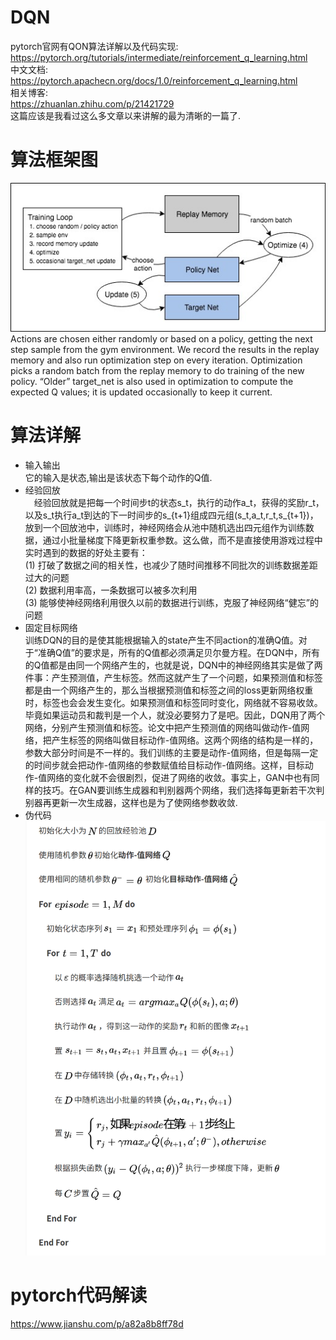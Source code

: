 # DQN
pytorch官网有QON算法详解以及代码实现: <br>
https://pytorch.org/tutorials/intermediate/reinforcement_q_learning.html <br>
中文文档: <br>
https://pytorch.apachecn.org/docs/1.0/reinforcement_q_learning.html <br>
相关博客: <br>
https://zhuanlan.zhihu.com/p/21421729 <br>
这篇应该是我看过这么多文章以来讲解的最为清晰的一篇了. <br>
# 算法框架图
![DQN](https://github.com/MA-JIE/Reinforcement-Learning-MJ/blob/master/%E6%B7%B1%E5%BA%A6%E5%BC%BA%E5%8C%96%E5%AD%A6%E4%B9%A0/DQN/img/DQN.jpg) <br>
Actions are chosen either randomly or based on a policy, getting the next step sample from the gym environment. We record the results in the replay memory and also run optimization step on every iteration. Optimization picks a random batch from the replay memory to do training of the new policy. “Older” target_net is also used in optimization to compute the expected Q values; it is updated occasionally to keep it current. <br>
# 算法详解
* 输入输出 <br>
它的输入是状态,输出是该状态下每个动作的Q值.<br>
* 经验回放 <br>
 经验回放就是把每一个时间步t的状态s_t，执行的动作a_t，获得的奖励r_t，以及s_t执行a_t到达的下一时间步的s_{t+1}组成四元组(s_t,a_t,r_t,s_{t+1})，放到一个回放池中，训练时，神经网络会从池中随机选出四元组作为训练数据，通过小批量梯度下降更新权重参数。这么做，而不是直接使用游戏过程中实时遇到的数据的好处主要有：<br>
(1) 打破了数据之间的相关性，也减少了随时间推移不同批次的训练数据差距过大的问题 <br>
(2) 数据利用率高，一条数据可以被多次利用 <br>
(3) 能够使神经网络利用很久以前的数据进行训练，克服了神经网络“健忘”的问题 <br>
* 固定目标网络 <br>
训练DQN的目的是使其能根据输入的state产生不同action的准确Q值。对于“准确Q值”的要求是，所有的Q值都必须满足贝尔曼方程。在DQN中，所有的Q值都是由同一个网络产生的，也就是说，DQN中的神经网络其实是做了两件事：产生预测值，产生标签。然而这就产生了一个问题，如果预测值和标签都是由一个网络产生的，那么当根据预测值和标签之间的loss更新网络权重时，标签也会会发生变化。如果预测值和标签同时变化，网络就不容易收敛。毕竟如果运动员和裁判是一个人，就没必要努力了是吧。因此，DQN用了两个网络，分别产生预测值和标签。论文中把产生预测值的网络叫做动作-值网络，把产生标签的网络叫做目标动作-值网络。这两个网络的结构是一样的，参数大部分时间是不一样的。我们训练的主要是动作-值网络，但是每隔一定的时间步就会把动作-值网络的参数赋值给目标动作-值网络。这样，目标动作-值网络的变化就不会很剧烈，促进了网络的收敛。事实上，GAN中也有同样的技巧。在GAN要训练生成器和判别器两个网络，我们选择每更新若干次判别器再更新一次生成器，这样也是为了使网络参数收敛. <br>
* 伪代码
![DQN](https://github.com/MA-JIE/Reinforcement-Learning-MJ/blob/master/%E6%B7%B1%E5%BA%A6%E5%BC%BA%E5%8C%96%E5%AD%A6%E4%B9%A0/DQN/img/DQN1.png) <br>
# pytorch代码解读
https://www.jianshu.com/p/a82a8b8ff78d <br>
